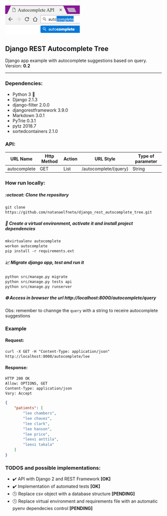<p>
  <a href="#">
    <img 
      alt="autocomplete" 
      src="https://raw.githubusercontent.com/natanaelfneto/django_rest_autocomplete_tree/master/assets/autocomplete.png"
      width="240"/>
  </a>
</p>

## Django REST Autocomplete Tree
Django app example with autocomplete suggestions based on query.\
Version: **0.2**
***

### Dependencies:
- Python 3 :snake:
- Django 2.1.3
- django-filter 2.0.0
- djangorestframework 3.9.0
- Markdown 3.0.1
- PyTrie 0.3.1
- pytz 2018.7
- sortedcontainers 2.1.0

### API:

| URL Name      | Http Method   | Action    | URL Style             | Type of parameter |
| ---           | ---           | ---       | ---                   | ---               |
| autocomplete  | GET           | List      | /autocomplete/{query} | String            |

### How run locally:
##### :octocat: Clone the repository
```shell
git clone https://github.com/natanaelfneto/django_rest_autocomplete_tree.git
```
##### :thought_balloon: Create a virtual environment, activate it and install project dependencies
```shell
mkvirtualenv autocomplete
workon autocomplete
pip install -r requirements.ext
```
##### :chart_with_upwards_trend: Migrate django app, test and run it
```shell
python src/manage.py migrate
python src/manage.py tests api
python src/manage.py runserver
```
##### :globe_with_meridians: Access in browser the url http://localhost:8000/autocomplete/query
Obs: remember to channge the `query` with a string to receire autocomplete suggestions

### Example

#### Request:
```Shell
curl -X GET -H "Content-Type: application/json" http://localhost:8000/autocomplete/lee
```

#### Response:
```ShellSession
HTTP 200 OK
Allow: OPTIONS, GET
Content-Type: application/json
Vary: Accept
```
```json
{
    "patients": [
        "lee chambers",
        "lee chavez",
        "lee clark",
        "lee hanson",
        "lee price",
        "leevi anttila",
        "leevi takala"
    ]
}
```

### TODOS and possible implementations:
- :heavy_check_mark: API with Django 2 and REST Framework **[OK]**
- :heavy_check_mark: Implementation of automated tests **[OK]**
- :clock4: Replace csv object with a database structure **[PENDING]**
- :clock4: Replace virtual environment and requirements file with an automatic pyenv dependecies control **[PENDING]**
